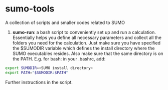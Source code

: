 # sumo-tools
A collection of scripts and smaller codes related to SUMO

1. **sumo-run**: a bash script to conveniently set up and run a calculation.
Essentially helps you define all necessary parameters and collect all the folders
you need for the calculation.
Just make sure you have specified the $SUMODIR variable which defines the 
install directory where the SUMO executables resides. Also make sure that 
the same directory is on the PATH. E.g. for bash: in your .bashrc, add:
```bash
export SUMODIR=<SUMO install directory>
export PATH="$SUMODIR:$PATH"
```
Further instructions in the script.
